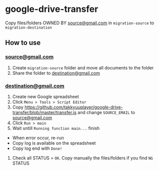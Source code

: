 # google-drive-transfer

Copy files/folders OWNED BY source@gmail.com in `migration-source` to `migration-destination`

## How to use

### source@gmail.com

1. Create `migration-source` folder and move all documents to the folder
1. Share the folder to destination@gmail.com

### destination@gmail.com

1. Create new Google spreadsheet
1. Click `Menu > Tools > Script Editor`
1. Copy https://github.com/takkyuuplayer/google-drive-transfer/blob/master/transfer.js and change `SOURCE_EMAIL` to source@gmail.com
1. Click `Run > main`
1. Wait untill `Running function main...` finish
  * When error occur, re-run
  * Copy log is available on the spreadsheet
  * Copy log end with `Done!`
1. Check all STATUS = `OK`. Copy manually the files/folders if you find `NG` STATUS
